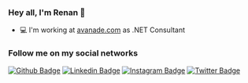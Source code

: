 ### Hey all, I'm Renan 👋

- 💻 I'm working at [avanade.com](https://avanade.com) as .NET Consultant

### Follow me on my social networks

[![Github Badge](https://img.shields.io/badge/-Github-000?style=flat-square&logo=Github&logoColor=white&link=https://github.com/barbosa-renan)](https://github.com/barbosa-renan)
[![Linkedin Badge](https://img.shields.io/badge/-LinkedIn-blue?style=flat-square&logo=Linkedin&logoColor=white&link=https://www.linkedin.com/in/barbosarenan/)](https://www.linkedin.com/in/barbosarenan/)
[![Instagram Badge](https://img.shields.io/badge/-Instagram-C13584?style=flat-square&labelColor=C13584&logo=instagram&logoColor=white&link=https://www.instagram.com/eduardopiresbr/)](https://www.instagram.com/renanbarbosa28/)
[![Twitter Badge](https://img.shields.io/badge/-Twitter-blue?style=flat-square&labelColor=blue&logo=twitter&logoColor=white&link=https://twitter.com/renanbarbosa28)](https://twitter.com/rbarbosa28)
